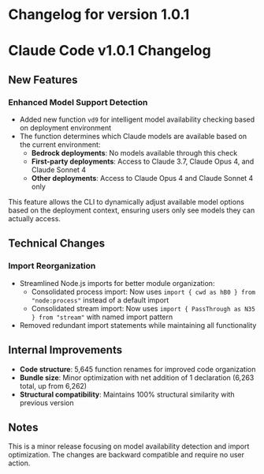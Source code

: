 # Changelog for version 1.0.1

# Claude Code v1.0.1 Changelog

## New Features

### Enhanced Model Support Detection
- Added new function `vd9` for intelligent model availability checking based on deployment environment
- The function determines which Claude models are available based on the current environment:
  - **Bedrock deployments**: No models available through this check
  - **First-party deployments**: Access to Claude 3.7, Claude Opus 4, and Claude Sonnet 4
  - **Other deployments**: Access to Claude Opus 4 and Claude Sonnet 4 only

This feature allows the CLI to dynamically adjust available model options based on the deployment context, ensuring users only see models they can actually access.

## Technical Changes

### Import Reorganization
- Streamlined Node.js imports for better module organization:
  - Consolidated process import: Now uses `import { cwd as hB0 } from "node:process"` instead of a default import
  - Consolidated stream import: Now uses `import { PassThrough as N35 } from "stream"` with named import pattern
- Removed redundant import statements while maintaining all functionality

## Internal Improvements

- **Code structure**: 5,645 function renames for improved code organization
- **Bundle size**: Minor optimization with net addition of 1 declaration (6,263 total, up from 6,262)
- **Structural compatibility**: Maintains 100% structural similarity with previous version

## Notes

This is a minor release focusing on model availability detection and import optimization. The changes are backward compatible and require no user action.
